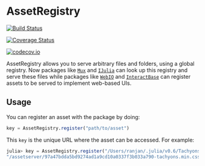 # AssetRegistry

[![Build Status](https://travis-ci.org/JuliaGizmos/AssetRegistry.jl.svg?branch=master)](https://travis-ci.org/JuliaGizmos/AssetRegistry.jl)

[![Coverage Status](https://coveralls.io/repos/JuliaGizmos/AssetRegistry.jl/badge.svg?branch=master&service=github)](https://coveralls.io/github/JuliaGizmos/AssetRegistry.jl?branch=master)

[![codecov.io](http://codecov.io/github/JuliaGizmos/AssetRegistry.jl/coverage.svg?branch=master)](http://codecov.io/github/JuliaGizmos/AssetRegistry.jl?branch=master)

AssetRegistry allows you to serve arbitrary files and 
folders, using a global registry. Now packages like
[`Mux`](https://github.com/JuliaWeb/Mux.jl) and 
[`IJulia`](https://github.com/JuliaLang/IJulia.jl) can 
look up this registry and serve these files while 
packages like [`WebIO`](https://github.com/JuliaGizmos/WebIO.jl) 
and [`InteractBase`](https://github.com/piever/InteractBase.jl) 
can register assets to be served to implement web-based UIs. 

## Usage

You can register an asset with the package by doing:
```julia
key = AssetRegistry.register("path/to/asset")
```
This `key` is the unique URL where the asset 
can be accessed. For example:

```julia
julia> key = AssetRegistry.register("/Users/ranjan/.julia/v0.6/Tachyons/assets/tachyons.min.css")
"/assetserver/97a47bdda5bd9274ad1a9cd10a0337f3b033a790-tachyons.min.css"
```

